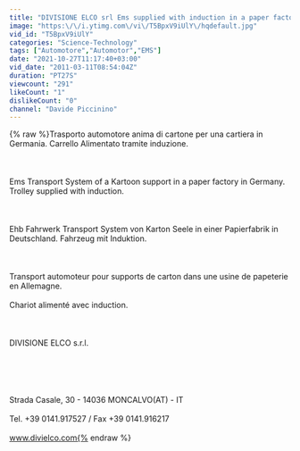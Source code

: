 ```yaml
---
title: "DIVISIONE ELCO srl Ems supplied with induction in a paper factory in Germany.mov"
image: "https:\/\/i.ytimg.com\/vi\/T5BpxV9iUlY\/hqdefault.jpg"
vid_id: "T5BpxV9iUlY"
categories: "Science-Technology"
tags: ["Automotore","Automotor","EMS"]
date: "2021-10-27T11:17:40+03:00"
vid_date: "2011-03-11T08:54:04Z"
duration: "PT27S"
viewcount: "291"
likeCount: "1"
dislikeCount: "0"
channel: "Davide Piccinino"
---
```

{% raw %}Trasporto automotore anima di cartone per una cartiera in Germania. Carrello Alimentato tramite induzione.<br /><br /><br /><br />Ems Transport System of a Kartoon support in a paper factory in Germany. Trolley supplied with induction.<br /><br /><br /><br />Ehb Fahrwerk Transport System von Karton Seele in einer Papierfabrik in Deutschland. Fahrzeug mit Induktion.<br /><br /><br /><br />Transport automoteur pour supports de carton dans une usine de papeterie en Allemagne.<br /><br />Chariot alimenté avec induction.<br /><br /><br /><br />DIVISIONE ELCO s.r.l. <br /><br /><br /><br /><br /><br />Strada Casale, 30 - 14036 MONCALVO(AT) - IT<br /><br />Tel. +39 0141.917527 / Fax +39 0141.916217<br /><br />www.divielco.com{% endraw %}
